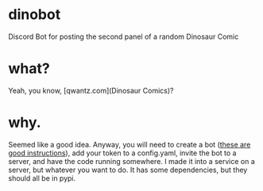 # dinobot
Discord Bot for posting the second panel of a random Dinosaur Comic

# what?
Yeah, you know, [qwantz.com](Dinosaur Comics)?

# why.
Seemed like a good idea. Anyway, you will need to create a bot ([these are good instructions](https://discordpy.readthedocs.io/en/stable/discord.html)), add your token to a config.yaml, invite the bot to a server, and have the code running somewhere. I made it into a service on a server, but whatever you want to do. It has some dependencies, but they should all be in pypi.
